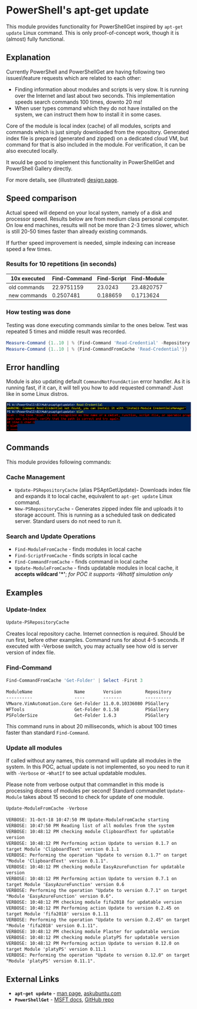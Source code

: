 # PowerShell's apt-get update

This module provides functionality for PowerShellGet inspired by `apt-get update` Linux command. This is only proof-of-concept work, though it is (almost) fully functional. 

## Explanation

Currently PowerShell and PowerShellGet are having following two issues\feature requests which are related to each other:

- Finding information about modules and scripts is very slow. It is running over the Internet and last about two seconds. This implementation speeds search commands 100 times, downto 20 ms!
- When user types command which they do not have installed on the system, we can instruct them how to install it in some cases.

Core of the module is local index (cache) of all modules, scripts and commands which is just simply downloaded from the repository.
Generated index file is prepared (generated and zipped) on a dedicated cloud VM, but command for that is also included in the module.
For verification, it can be also executed locally.

It would be good to implement this functionality in PowerShellGet and PowerShell Gallery directly.

For more details, see (illustrated) [design page](Design.md).

## Speed comparison

Actual speed will depend on your local system, namely of a disk and processor speed.
Results below are from medium class personal computer.
On low end machines, results will not be more than 2-3 times slower, which is still 20-50 times faster than already existing commands.

If further speed improvement is needed, simple indexing can increase speed a few times.

### Results for 10 repetitions (in seconds)

 10x executed | Find-Command | Find-Script | Find-Module
-- | -- | -- | --
old commands | 22.9751159 | 23.0243 | 23.4820757
new commands | 0.2507481 | 0.188659 | 0.1713624

### How testing was done

Testing was done executing commands similar to the ones below.
Test was repeated 5 times and middle result was recorded.

```PowerShell
Measure-Command {1..10 | % {Find-Command 'Read-Credential' -Repository 'PSGallery'}} | Select TotalSeconds
Measure-Command {1..10 | % {Find-CommandFromCache 'Read-Credential'}} | Select TotalSeconds
```

## Error handling

Module is also updating default `CommandNotFoundAction` error handler. As it is running fast, if it can, it will tell you how to add requested command! Just like in some Linux distros.

![Error Handling](Images/ErrorHandling.png)

## Commands

This module provides following commands:

### Cache Management

- `Update-PSRepositoryCache` (alias PSAptGetUpdate)- Downloads index file and expands it to local cache, equivalent to `apt-get update` Linux command.
- `New-PSRepositoryCache` - Generates zipped index file and uploads it to storage account. This is running as a scheduled task on dedicated server. Standard users do not need to run it.

### Search and Update Operations

- `Find-ModuleFromCache`   - finds modules in local cache
- `Find-ScriptFromCache`   - finds scripts in local cache
- `Find-CommandFromCache`  - finds command in local cache
- `Update-ModuleFromCache` - finds updatable modules in local cache, it **accepts wildcard '*'**; _for POC it supports -WhatIf simulation only_

## Examples

### Update-Index

```PowerShell
Update-PSRepositoryCache
```

Creates local repository cache. Internet connection is required. Should be run first, before other examples. Command runs for about 4-5 seconds.
If executed with -Verbose switch, you may actually see how old is server version of index file.

### Find-Command

```PowerShell
Find-CommandFromCache 'Get-Folder' | Select -First 3
```

```text
ModuleName                Name       Version         Repository
----------                ----       -------         ----------
VMware.VimAutomation.Core Get-Folder 11.0.0.10336080 PSGallery
WFTools                   Get-Folder 0.1.58          PSGallery
PSFolderSize              Get-Folder 1.6.3           PSGallery
```

This command runs in about 20 milliseconds, which is about 100 times faster than standard `Find-Command`.

### Update all modules

If called without any names, this command will update all modules in the system. In this POC, actual update is not implemented, so you need to run it with `-Verbose` or -`WhatIf` to see actual updatable modules.

Please note from verbose output that commandlet in this mode is processing dozens of modules per second!
Standard commandlet `Update-Module` takes about 15 second to check for update of one module.

```PowerShell
Update-ModuleFromCache -Verbose
```

```text
VERBOSE: 31-Oct-18 10:47:50 PM Update-ModuleFromCache starting
VERBOSE: 10:47:50 PM Reading list of all modules from the system
VERBOSE: 10:48:12 PM checking module ClipboardText for updatable version
VERBOSE: 10:48:12 PM Performing action Update to version 0.1.7 on target Module 'ClipboardText' version 0.1.1
VERBOSE: Performing the operation "Update to version 0.1.7" on target "Module 'ClipboardText' version 0.1.1".
VERBOSE: 10:48:12 PM checking module EasyAzureFunction for updatable version
VERBOSE: 10:48:12 PM Performing action Update to version 0.7.1 on target Module 'EasyAzureFunction' version 0.6
VERBOSE: Performing the operation "Update to version 0.7.1" on target "Module 'EasyAzureFunction' version 0.6".
VERBOSE: 10:48:12 PM checking module fifa2018 for updatable version
VERBOSE: 10:48:12 PM Performing action Update to version 0.2.45 on target Module 'fifa2018' version 0.1.11
VERBOSE: Performing the operation "Update to version 0.2.45" on target "Module 'fifa2018' version 0.1.11".
VERBOSE: 10:48:12 PM checking module Plaster for updatable version
VERBOSE: 10:48:12 PM checking module platyPS for updatable version
VERBOSE: 10:48:12 PM Performing action Update to version 0.12.0 on target Module 'platyPS' version 0.11.1
VERBOSE: Performing the operation "Update to version 0.12.0" on target "Module 'platyPS' version 0.11.1".
```

## External Links

- **`apt-get update`** - [man page](https://linux.die.net/man/8/apt-get), [askubuntu.com](https://askubuntu.com/questions/222348/what-does-sudo-apt-get-update-do)
- **`PowerShellGet`** - [MSFT docs](https://docs.microsoft.com/en-us/powershell/module/powershellget), [GitHub repo](https://github.com/PowerShell/PowerShellGet)
